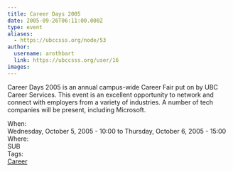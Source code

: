 ```yaml
---
title: Career Days 2005 
date: 2005-09-26T06:11:00.000Z
type: event
aliases:
  - https://ubccsss.org/node/53
author:
  username: arothbart
  link: https://ubccsss.org/user/16
images:
---
```


<div class="field field-name-body field-type-text-with-summary field-label-hidden"><div class="field-items"><div class="field-item even"><p>Career Days 2005 is an annual campus-wide Career Fair put on by UBC Career Services. This event is an excellent opportunity to network and connect with employers from a variety of industries.  A number of tech companies will be present, including Microsoft.</p>
</div></div></div><div class="field field-name-field-dates field-type-datetime field-label-above"><div class="field-label">When:&#xA0;</div><div class="field-items"><div class="field-item even"><span class="date-display-range"><span class="date-display-start">Wednesday, October 5, 2005 - 10:00</span> to <span class="date-display-end">Thursday, October 6, 2005 - 15:00</span></span></div></div></div><div class="field field-name-field-location field-type-text field-label-above"><div class="field-label">Where:&#xA0;</div><div class="field-items"><div class="field-item even">SUB</div></div></div>    <footer>
    <div class="field field-name-field-tags field-type-taxonomy-term-reference field-label-above"><div class="field-label">Tags:&#xA0;</div><div class="field-items"><div class="field-item even"><a href="/career">Career</a></div></div></div>      </footer>